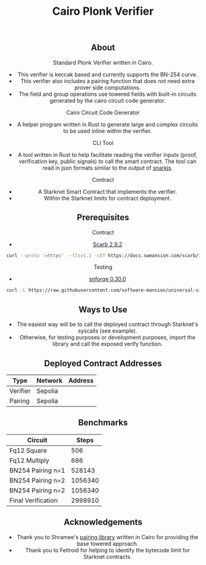 <div align="center">
  <h1>Cairo Plonk Verifier</h1>
<div align="center">

<br />

## About 

Standard Plonk Verifier written in Cairo.
- This verifier is keccak based and currently supports the BN-254 curve. 
- This verifier also includes a pairing function that does not need extra prover side computations. 
- The field and group operations use towered fields with built-in circuits generated by the cairo circuit code generator. 

Cairo Circuit Code Generator
- A helper program written in Rust to generate large and complex circuits to be used inline within the verifier.

CLI Tool
- A tool written in Rust to help facilitate reading the verifier inputs (proof, verification key, public signals) to call the smart contract. The tool can read in json formats similar to the output of [snarkjs](https://github.com/iden3/snarkjs).

Contract
- A Starknet Smart Contract that implements the verifier.
- Within the Starknet limits for contract deployment. 

## Prerequisites
Contract
- [Scarb 2.9.2](https://docs.swmansion.com/scarb/download)
```bash
curl --proto '=https' --tlsv1.2 -sSf https://docs.swmansion.com/scarb/install.sh | sh -s -- -v 2.9.2
```
Testing
- [snforge 0.30.0](https://github.com/foundry-rs/starknet-foundry)
```bash
curl -L https://raw.githubusercontent.com/software-mansion/universal-sierra-compiler/master/scripts/install.sh | sh
```

## Ways to Use
- The easiest way will be to call the deployed contract through Starknet's syscalls (see example).
- Otherwise, for testing purposes or development purposes, import the library and call the exposed verify function.

## Deployed Contract Addresses
| Type      | Network   | Address        |
|-----------|-----------|----------------|
| Verifier  | Sepolia   |                |
| Pairing   | Sepolia   |                |

## Benchmarks
| Circuit            | Steps         |
|--------------------|---------------|
| Fq12 Square        | 506           |
| Fq12 Multiply      | 686           |
| BN254 Pairing n=1  | 528143        |
| BN254 Pairing n=2  | 1056340       |
| BN254 Pairing n=2  | 1056340       |
| Final Verification | 2998910       |

## Acknowledgements
- Thank you to Shramee's [pairing library](https://github.com/shramee/cairo_pairing) written in Cairo for providing the base towered approach.
- Thank you to Feltroid for helping to identify the bytecode limit for Starknet contracts. 